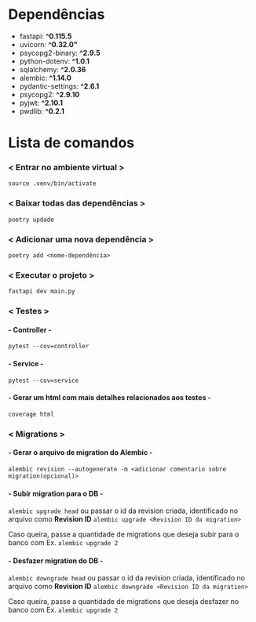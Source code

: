 # Dependências 

- fastapi: __^0.115.5__
- uvicorn: __^0.32.0"__
- psycopg2-binary: __^2.9.5__
- python-dotenv: __^1.0.1__
- sqlalchemy: __^2.0.36__
- alembic: __^1.14.0__
- pydantic-settings: __^2.6.1__
- psycopg2: __^2.9.10__
- pyjwt: __^2.10.1__
- pwdlib: __^0.2.1__

# Lista de comandos

### < Entrar no ambiente virtual >

`source .venv/bin/activate`

### < Baixar todas das dependências >

`poetry updade`

### < Adicionar uma nova dependência >

`poetry add <nome-dependência>`

### < Executar o projeto >

`fastapi dev main.py`

### < Testes >
#### - Controller -

`pytest --cov=controller`

#### - Service -

`pytest --cov=service`

#### - Gerar um html com mais detalhes relacionados aos testes -

`coverage html`

### < Migrations >

#### - Gerar o arquivo de migration do Alembic -

`alembic revision --autogenerate -m <adicionar comentario sobre migration(opcional)>`

#### - Subir migration para o DB -

`alembic upgrade head` ou passar o id da revision criada, identificado no arquivo como **Revision ID** `alembic upgrade <Revision ID da migration>`

Caso queira, passe a quantidade de migrations que deseja subir para o banco com Ex. `alembic upgrade 2`

#### - Desfazer migration do DB -

`alembic downgrade head` ou passar o id da revision criada, identificado no arquivo como **Revision ID** `alembic downgrade <Revision ID da migration>`

Caso queira, passe a quantidade de migrations que deseja desfazer no banco com Ex. `alembic upgrade 2`
